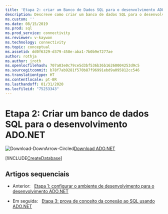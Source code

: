 ```yaml
---
title: 'Etapa 2: criar um Banco de Dados SQL para o desenvolvimento ADO.NET | Microsoft Docs'
description: Descreve como criar um banco de dados SQL para o desenvolvimento ADO.NET.
ms.custom: ''
ms.date: 08/15/2019
ms.prod: sql
ms.prod_service: connectivity
ms.reviewer: v-kaywon
ms.technology: connectivity
ms.topic: conceptual
ms.assetid: dd0f6329-d379-458e-aba1-7b0b9e7277ae
author: rothja
ms.author: jroth
ms.openlocfilehash: 707a03e0c79ce5d3bf536b36b16260004253d9c5
ms.sourcegitcommit: b78f7ab9281f570b87f96991ebd9a095812cc546
ms.translationtype: HT
ms.contentlocale: pt-BR
ms.lasthandoff: 01/31/2020
ms.locfileid: "75253343"
---
```

# <a name="step-2-create-a-sql-database-for-adonet-development"></a>Etapa 2: Criar um banco de dados SQL para o desenvolvimento ADO.NET

![Download-DownArrow-Circled](../../ssdt/media/download.png)[Download ADO.NET](../sql-connection-libraries.md#anchor-20-drivers-relational-access)

[!INCLUDE[CreateDatabase](../../includes/createdatabase.md)]

## <a name="sequential-articles"></a>Artigos sequenciais

- Anterior:&nbsp;&nbsp;&nbsp;[Etapa 1: configurar o ambiente de desenvolvimento para o desenvolvimento ADO.NET](step-1-configure-development-environment-ado-net-development.md)

- Em seguida:&nbsp;&nbsp;&nbsp;[Etapa 3: prova de conceito da conexão ao SQL usando ADO.NET](step-3-connect-sql-ado-net.md)  
